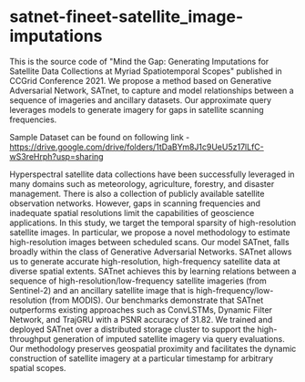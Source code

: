 # satnet-fineet-satellite_image-imputations
 
This is the source code of "Mind the Gap: Generating Imputations for Satellite Data Collections at Myriad Spatiotemporal Scopes" published in CCGrid Conference 2021. We propose a method based on Generative Adversarial Network, SATnet, to capture and model relationships between a sequence of imageries and ancillary datasets. Our approximate query leverages models to generate imagery for gaps in satellite scanning frequencies. 

Sample Dataset can be found on following link -  https://drive.google.com/drive/folders/1tDaBYm8J1c9UeU5z17lLfC-wS3reHrph?usp=sharing

Hyperspectral satellite data collections have been successfully leveraged in many domains such as meteorology, agriculture, forestry, and disaster management. There is also a collection of publicly available satellite observation networks. However, gaps in scanning frequencies and inadequate spatial resolutions limit the capabilities of geoscience applications. In this study, we target the temporal sparsity of high-resolution satellite images. In particular, we propose a novel methodology to estimate high-resolution images between scheduled scans. Our model SATnet, falls broadly within the class of Generative Adversarial Networks. SATnet allows us to generate accurate high-resolution, high-frequency satellite data at diverse spatial extents. SATnet achieves this by learning relations between a sequence of high-resolution/low-frequency satellite imageries (from Sentinel-2) and an ancillary satellite image that is high-frequency/low-resolution (from MODIS). Our benchmarks demonstrate that SATnet outperforms existing approaches such as ConvLSTMs, Dynamic Filter Network, and TrajGRU with a PSNR accuracy of 31.82. We trained and deployed SATnet over a distributed storage cluster to support the high-throughput generation of imputed satellite imagery via query evaluations. Our methodology preserves geospatial proximity and facilitates the dynamic construction of satellite imagery at a particular timestamp for arbitrary spatial scopes.

